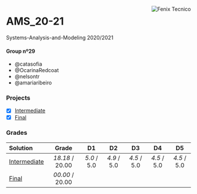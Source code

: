 <a href="http://fenix.tecnico.ulisboa.pt"><img align="right" src="https://fenix.tecnico.ulisboa.pt/api/bennu-portal/configuration/logo" alt="Fenix Tecnico"></a>

# AMS_20-21

Systems-Analysis-and-Modeling 2020/2021

#### Group nº29
- @catasofia
- @OcarinaRedcoat
- @nelsontr
- @amariaribeiro

### Projects

- [x] [Intermediate](Entrega2/)
- [x] [Final](Entrega3/)

### Grades
| Solution          | Grade 				| D1 		| D2 		| D3 	| D4 		| D5 		|
| :-----------------| :-------------------: | :-------------------: | :-------------------: | :-------------------: | :-------------------: | :-------------------: |
| [Intermediate](https://github.com/catasofia/Systems-Analysis-and-Modeling/tree/p2)	| *18.18* / 20.00     | *5.0* / 5.0 | *4.9* / 5.0 | *4.5* / 5.0 | *4.5* / 5.0 | *4.5* / 5.0 |
| [Final]()	| *00.00* / 20.00         |            |            |            |            |            |
